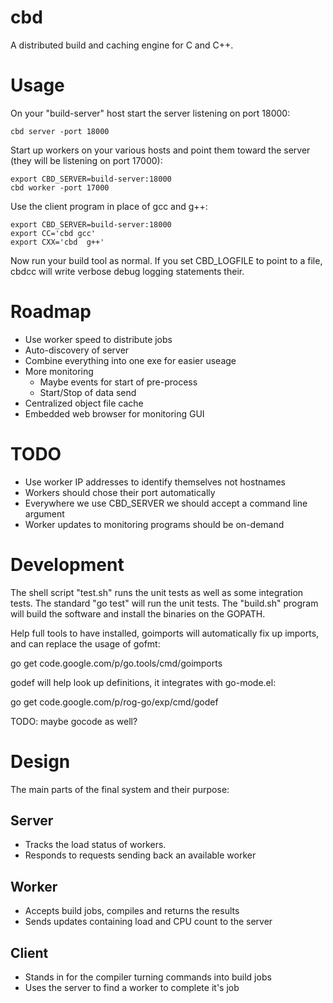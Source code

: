 cbd
====

A distributed build and caching engine for C and C++.


Usage
======

On your "build-server" host start the server listening on port 18000:

    cbd server -port 18000

Start up workers on your various hosts and point them toward the
server (they will be listening on port 17000):

    export CBD_SERVER=build-server:18000
    cbd worker -port 17000

Use the client program in place of gcc and g++:

    export CBD_SERVER=build-server:18000
    export CC='cbd gcc'
    export CXX='cbd  g++'

Now run your build tool as normal.  If you set CBD_LOGFILE to point to a
file, cbdcc will write verbose debug logging statements their.


Roadmap
========

 - Use worker speed to distribute jobs
 - Auto-discovery of server
 - Combine everything into one exe for easier useage
 - More monitoring
   - Maybe events for start of pre-process
   - Start/Stop of data send
 - Centralized object file cache
 - Embedded web browser for monitoring GUI


TODO
=====

 - Use worker IP addresses to identify themselves not hostnames
 - Workers should chose their port automatically
 - Everywhere we use CBD_SERVER we should accept a command line argument
 - Worker updates to monitoring programs should be on-demand


Development
============

The shell script "test.sh" runs the unit tests as well as some integration
tests. The standard "go test" will run the unit tests. The "build.sh" program
will build the software and install the binaries on the GOPATH.

Help full tools to have installed, goimports will automatically fix up imports,
and can replace the usage of gofmt:

  go get code.google.com/p/go.tools/cmd/goimports

godef will help look up definitions, it integrates with go-mode.el:

  go get code.google.com/p/rog-go/exp/cmd/godef

TODO: maybe gocode as well?

Design
=======

The main parts of the final system and their purpose:

Server
-------

 - Tracks the load status of workers.
 - Responds to requests sending back an available worker

Worker
-------

 - Accepts build jobs, compiles and returns the results
 - Sends updates containing load and CPU count to the server

Client
-------

 - Stands in for the compiler turning commands into build jobs
 - Uses the server to find a worker to complete it's job
